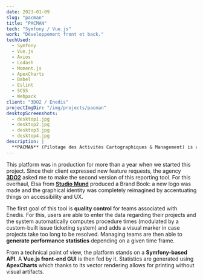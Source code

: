 ```yaml
---
date: 2023-01-09
slug: "pacman"
title: "PACMAN"
tech: "Symfony / Vue.js"
work: "Développement front et back."
techUsed:
  - Symfony
  - Vue.js
  - Axios
  - Lodash
  - Moment.js
  - ApexCharts
  - Babel
  - Eslint
  - SCSS
  - Webpack
client: "3DO2 / Enedis"
projectImgDir: "/img/projects/pacman"
desktopScreenshots:
  - desktop1.jpg
  - desktop2.jpg
  - desktop3.jpg
  - desktop4.jpg
description: |
  **PACMAN** (Pilotage des Activités Cartographiques & Management) is a performance monitoring tool used internally by French electricity provider Enedis.
---
```


This platform was in production for more than a year when we started this project. Since their client expressed new feature requests, the agency [**3DO2**](https://www.3do2.fr/) asked me to make the second version of this reporting tool. For this overhaul, Elsa from [**Studio Mund**](https://studiomund.fr/) produced a Brand Book: a new logo was made and the graphical identity was completely reimagined by accentuating things on accessibility and UX.

  The first goal of this tool is **quality control** for teams associated with Enedis. For this, users are able to enter the data regarding their projects and the system automatically computes procedure times (modulated by a custom-built issue ticketing system) and adds a visual marker in case projects take too long to be resolved. Managing teams are then able to **generate performance statistics** depending on a given time frame.

  From a technical point of view, the platform stands on a **Symfony-based API**. A **Vue.js front-end GUI** is then fed by it. Statistics are generated using **ApexCharts** which thanks to its vector rendering allows for printing without visual artifacts.

